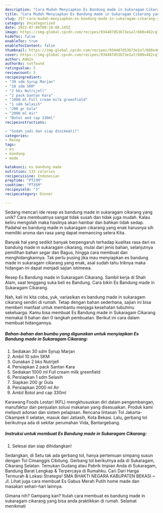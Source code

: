 ```yaml
---
description: "Cara Mudah Menyiapkan Es Bandung made in Sukaragam Cikarang yang Mantap"
title: "Cara Mudah Menyiapkan Es Bandung made in Sukaragam Cikarang yang Mantap"
slug: 257-cara-mudah-menyiapkan-es-bandung-made-in-sukaragam-cikarang-yang-mantap
category: Uncategorized
date: 2022-07-06T08:10:08.145Z
image: https://img-global.cpcdn.com/recipes/934487d53b73e1a7/680x482cq70/es-bandung-made-in-sukaragam-cikarang-foto-resep-utama.jpg
hideToc: false
enableToc: true
enableTocContent: false
thumbnail: https://img-global.cpcdn.com/recipes/934487d53b73e1a7/680x482cq70/es-bandung-made-in-sukaragam-cikarang-foto-resep-utama.jpg
cover: https://img-global.cpcdn.com/recipes/934487d53b73e1a7/680x482cq70/es-bandung-made-in-sukaragam-cikarang-foto-resep-utama.jpg
author: Admin
authorAv: notfound
ratingvalue: 5
reviewcount: 5
recipeingredient:
- "30 sdm Syrup Marjan"
- "10 sdm SKM"
- "2 bks Nutrijell"
- "2 pack Santan Kara"
- "1000 ml Full cream milk greenfield"
- "1 sdm Selasih"
- "200 gr Gula"
- "2000 ml Air"
- "Botol and cap 330ml"
recipeinstructions:

- "Sudah jadi dan siap dinikmati!"
categories:
- Resep
tags:
- es
- bandung
- made

katakunci: es bandung made 
nutrition: 133 calories
recipecuisine: Indonesian
preptime: "PT23M"
cooktime: "PT35M"
recipeyield: "3"
recipecategory: Dinner

---
```





Sedang mencari ide resep es bandung made in sukaragam cikarang yang unik? Cara membuatnya sangat tidak susah dan tidak juga mudah. Kalau keliru mengolah maka hasilnya akan hambar dan bahkan tidak sedap. Padahal es bandung made in sukaragam cikarang yang enak harusnya sih memiliki aroma dan rasa yang dapat memancing selera Kita.





Banyak hal yang sedikit banyak berpengaruh terhadap kualitas rasa dari es bandung made in sukaragam cikarang, mulai dari jenis bahan, selanjutnya pemilihan bahan segar dan Bagus, hingga cara membuat dan menghidangkannya. Tak perlu pusing jika mau menyiapkan es bandung made in sukaragam cikarang yang enak,      asal sudah tahu triknya maka hidangan ini dapat menjadi sajian istimewa.














Resep Es Bandung made in Sukaragam Cikarang. Sambil kerja di Shah Alam, saat lenggang suka beli es Bandung. Cara bikin Es Bandung made in Sukaragam Cikarang.






Nah, kali ini kita coba, yuk, variasikan es bandung made in sukaragam cikarang sendiri di rumah. Tetap dengan bahan sederhana, sajian ini bisa memberi manfaat untuk membantu menjaga kesehatan tubuhmu sekeluarga. Kamu bisa membuat Es Bandung made in Sukaragam Cikarang memakai 9 bahan dan 0 langkah pembuatan. Berikut ini cara dalam membuat hidangannya.

<!--inarticleads1-->

##### Bahan-bahan dan bumbu yang digunakan untuk menyiapkan Es Bandung made in Sukaragam Cikarang:

1. Sediakan 30 sdm Syrup Marjan
1. Ambil 10 sdm SKM
1. Gunakan 2 bks Nutrijell
1. Persiapkan 2 pack Santan Kara
1. Sediakan 1000 ml Full cream milk greenfield
1. Persiapkan 1 sdm Selasih
1. Siapkan 200 gr Gula
1. Persiapkan 2000 ml Air
1. Ambil Botol and cap 330ml


Karawang Foods Lestari (KFL) mengkhususkan diri dalam pengembangan, manufaktur dan penjualan solusi makanan yang disesuaikan. Produk kami meliputi adonan dan sistem pelapisan. Rencana lintasan Tol Jakarta-Cikampek II selatan, masuk dari Jatiasih, Kota Bekasi. Lalu, gerbang tol berikutnya ada di sekitar perumahan Vida, Bantargebang. 

<!--inarticleads2-->

##### Instruksi untuk membuat Es Bandung made in Sukaragam Cikarang:


1. Selesai dan siap dihidangkan!

Sedangkan, di Setu tak ada gerbang tol, hanya pertemuan simpang susun dengan Tol Cimanggis Cibitung. ‎Gerbang tol berikutnya ada di Sukaragam, Cikarang Selatan. Temukan Gudang atau Pabrik Impian Anda di Sukaragam, Bandung Barat Lengkap &amp; Terpercaya di Rumahku. Cari Dari Harga Termurah &amp; Lokasi Strategis! SMA BHAKTI NEGARA KABUPATEN BEKASI ~ Jl. Lihat juga cara membuat Es Gabus Merah Putih home made dan masakan sehari-hari lainnya. 

Gimana nih? Gampang kan? Itulah cara membuat es bandung made in sukaragam cikarang yang bisa anda praktikkan di rumah. Selamat menikmati
